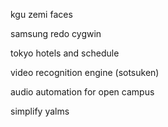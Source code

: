
kgu zemi faces

samsung redo cygwin

tokyo hotels and schedule

video recognition engine (sotsuken)

audio automation for open campus

simplify yalms